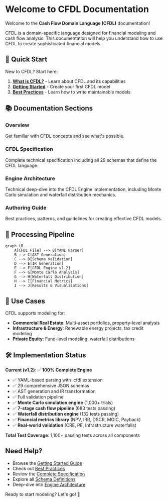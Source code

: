 # Welcome to CFDL Documentation

Welcome to the **Cash Flow Domain Language (CFDL)** documentation!

CFDL is a domain-specific language designed for financial modeling and cash flow analysis. This documentation will help you understand how to use CFDL to create sophisticated financial models.

## 🚀 Quick Start

New to CFDL? Start here:

1. **[What is CFDL?](overview/what-is-cfdl.md)** - Learn about CFDL and its capabilities
2. **[Getting Started](overview/getting-started.md)** - Create your first CFDL model
3. **[Best Practices](authoring/best-practices.md)** - Learn how to write maintainable models

## 📚 Documentation Sections

### Overview
Get familiar with CFDL concepts and see what's possible.

### CFDL Specification
Complete technical specification including all 29 schemas that define the CFDL language.

### Engine Architecture
Technical deep-dive into the CFDL Engine implementation, including Monte Carlo simulation and waterfall distribution mechanics.

### Authoring Guide
Best practices, patterns, and guidelines for creating effective CFDL models.

## 🔄 Processing Pipeline

```mermaid
graph LR
    A[CFDL File] --> B[YAML Parser]
    B --> C[AST Generation]
    C --> D[Schema Validation]
    D --> E[IR Generation]
    E --> F[CFDL Engine v1.2]
    F --> G[Monte Carlo Analysis]
    G --> H[Waterfall Distribution]
    H --> I[Financial Metrics]
    I --> J[Results & Visualizations]
```

## 💼 Use Cases

CFDL supports modeling for:

- **Commercial Real Estate**: Multi-asset portfolios, property-level analysis
- **Infrastructure & Energy**: Renewable energy projects, tax credit modeling
- **Private Equity**: Fund-level modeling, waterfall distributions

## 🛠️ Implementation Status

**Current (v1.2)**: ✅ **100% Complete Engine**
- ✅ YAML-based parsing with .cfdl extension
- ✅ 29 comprehensive JSON schemas  
- ✅ AST generation and IR transformation
- ✅ Full validation pipeline
- ✅ **Monte Carlo simulation engine** (1,000+ trials)
- ✅ **7-stage cash flow pipeline** (683 tests passing)
- ✅ **Waterfall distribution engine** (132 tests passing)
- ✅ **Financial metrics library** (NPV, IRR, DSCR, MOIC, Payback)
- ✅ **Real-world validation** (CRE, PE, Infrastructure waterfalls)

**Total Test Coverage**: 1,100+ passing tests across all components

## Need Help?

- Browse the [Getting Started Guide](overview/getting-started.md)
- Check out [Best Practices](authoring/best-practices.md)
- Review the [Complete Specification](specification/cfdl-v1-spec.md)
- Explore all [Schema Definitions](specification/ontology-reference.md)
- Deep-dive into [Engine Architecture](architecture/engine-overview.md)

Ready to start modeling? Let's go! 🚀